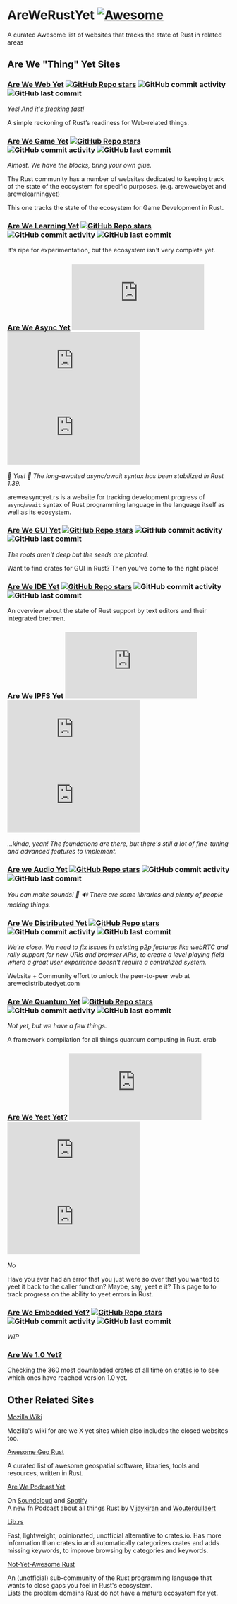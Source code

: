 # AreWeRustYet [![Awesome](https://awesome.re/badge.svg)](https://awesome.re)
A curated Awesome list of websites that tracks the state of Rust in related areas
## Are We "Thing" Yet Sites
### [Are We Web Yet](https://www.arewewebyet.org/)  [![GitHub Repo stars](https://img.shields.io/github/stars/rust-lang/arewewebyet?style=social)](https://github.com/rust-lang/arewewebyet)  ![GitHub commit activity](https://img.shields.io/github/commit-activity/y/rust-lang/arewewebyet)  ![GitHub last commit](https://img.shields.io/github/last-commit/rust-lang/arewewebyet)
  *Yes! And it's freaking fast!*
  
   A simple reckoning of Rust’s readiness for Web-related things. 

### [Are We Game Yet](https://arewegameyet.com/)  [![GitHub Repo stars](https://img.shields.io/github/stars/rust-gamedev/arewegameyet?style=social)](https://github.com/rust-gamedev/arewegameyet)  ![GitHub commit activity](https://img.shields.io/github/commit-activity/y/rust-gamedev/arewegameyet)  ![GitHub last commit](https://img.shields.io/github/last-commit/rust-gamedev/arewegameyet)

  *Almost. We have the blocks, bring your own glue.*
  
  The Rust community has a number of websites dedicated to keeping track of the state of the ecosystem for specific purposes. (e.g. arewewebyet and arewelearningyet)

This one tracks the state of the ecosystem for Game Development in Rust.

### [Are We Learning Yet](https://www.arewelearningyet.com/)  [![GitHub Repo stars](https://img.shields.io/github/stars/anowell/are-we-learning-yet?style=social)](https://github.com/anowell/are-we-learning-yet)  ![GitHub commit activity](https://img.shields.io/github/commit-activity/y/anowell/are-we-learning-yet)  ![GitHub last commit](https://img.shields.io/github/last-commit/anowell/are-we-learning-yet)
  It's ripe for experimentation, but the ecosystem isn't very complete yet.

### [Are We Async Yet](https://areweasyncyet.rs/)  [![GitHub Repo stars](https://img.shields.io/github/stars/rust-lang/areweasyncyet.rs?style=social)](https://github.com/rust-lang/areweasyncyet.rs)  ![GitHub commit activity](https://img.shields.io/github/commit-activity/y/rust-lang/areweasyncyet.rs)  ![GitHub last commit](https://img.shields.io/github/last-commit/rust-lang/areweasyncyet.rs)
  *🎉 Yes! 🎉 The long-awaited async/await syntax has been stabilized in Rust 1.39.*

areweasyncyet.rs is a website for tracking development progress of `async`/`await` syntax of Rust programming language in the language itself as well as its ecosystem.

### [Are We GUI Yet](https://areweguiyet.com/)  [![GitHub Repo stars](https://img.shields.io/github/stars/areweguiyet/areweguiyet?style=social)](https://github.com/areweguiyet/areweguiyet)  ![GitHub commit activity](https://img.shields.io/github/commit-activity/y/areweguiyet/areweguiyet)  ![GitHub last commit](https://img.shields.io/github/last-commit/areweguiyet/areweguiyet)

  *The roots aren't deep but the seeds are planted.*
  
  Want to find crates for GUI in Rust? Then you've come to the right place!
  
### [Are We IDE Yet](https://areweideyet.com/)  [![GitHub Repo stars](https://img.shields.io/github/stars/contradictioned/areweideyet?style=social)](https://github.com/contradictioned/areweideyet)  ![GitHub commit activity](https://img.shields.io/github/commit-activity/y/contradictioned/areweideyet)  ![GitHub last commit](https://img.shields.io/github/last-commit/contradictioned/areweideyet)

  An overview about the state of Rust support by text editors and their integrated brethren.
  
### [Are We IPFS Yet](https://areweipfsyet.rs/)  [![GitHub Repo stars](https://img.shields.io/github/stars/rs-ipfs/areweipfsyet.rs?style=social)](https://github.com/rs-ipfs/areweipfsyet.rs)  ![GitHub commit activity](https://img.shields.io/github/commit-activity/y/rs-ipfs/areweipfsyet.rs)  ![GitHub last commit](https://img.shields.io/github/last-commit/rs-ipfs/areweipfsyet.rs)

  *...kinda, yeah! The foundations are there, but there's still a lot of fine-tuning and advanced features to implement.*
  
### [Are we Audio Yet](https://areweaudioyet.com/)  [![GitHub Repo stars](https://img.shields.io/github/stars/RustAudio/areweaudioyet?style=social)](https://github.com/RustAudio/areweaudioyet)  ![GitHub commit activity](https://img.shields.io/github/commit-activity/y/RustAudio/areweaudioyet)  ![GitHub last commit](https://img.shields.io/github/last-commit/RustAudio/areweaudioyet)

  *You can make sounds! 🦀 🔊 There are some libraries and plenty of people making things.*
  
### [Are We Distributed Yet](https://arewedistributedyet.com/)  [![GitHub Repo stars](https://img.shields.io/github/stars/arewedistributedyet/arewedistributedyet?style=social)](https://github.com/arewedistributedyet/arewedistributedyet)  ![GitHub commit activity](https://img.shields.io/github/commit-activity/y/arewedistributedyet/arewedistributedyet)  ![GitHub last commit](https://img.shields.io/github/last-commit/arewedistributedyet/arewedistributedyet)

  *We're close. We need to fix issues in existing p2p features like webRTC and rally support for new URIs and browser APIs, to create a level playing field where a great user experience doesn't require a centralized system.*
  
  Website + Community effort to unlock the peer-to-peer web at arewedistributedyet.com 
  
### [Are We Quantum Yet](https://arewequantumyet.github.io/)  [![GitHub Repo stars](https://img.shields.io/github/stars/arewequantumyet/arewequantumyet.github.io?style=social)](https://github.com/arewequantumyet/arewequantumyet.github.io)  ![GitHub commit activity](https://img.shields.io/github/commit-activity/y/arewequantumyet/arewequantumyet.github.io)  ![GitHub last commit](https://img.shields.io/github/last-commit/arewequantumyet/arewequantumyet.github.io)

  *Not yet, but we have a few things.*
  
  A framework compilation for all things quantum computing in Rust. crab 

### [Are We Yeet Yet?](https://areweyeetyet.rs/)  [![GitHub Repo stars](https://img.shields.io/github/stars/jakevossen5/areweyeetyet.rs?style=social)](https://github.com/jakevossen5/areweyeetyet.rs)  ![GitHub commit activity](https://img.shields.io/github/commit-activity/y/jakevossen5/areweyeetyet.rs)  ![GitHub last commit](https://img.shields.io/github/last-commit/jakevossen5/areweyeetyet.rs)

  *No*

  Have you ever had an error that you just were so over that you wanted to yeet it back to the caller function? Maybe, say, yeet e it? This page to to track progress on the ability to yeet errors in Rust.
  
### [Are We Embedded Yet?](https://afonso360.github.io/rust-embedded/)  [![GitHub Repo stars](https://img.shields.io/github/stars/afonso360/rust-embedded?style=social)](https://github.com/afonso360/rust-embedded)  ![GitHub commit activity](https://img.shields.io/github/commit-activity/y/afonso360/rust-embedded?style=flat)  ![GitHub last commit](https://img.shields.io/github/last-commit/afonso360/rust-embedded?style=flat)

  *WIP*
  
### [Are We 1.0 Yet?](https://arewe1.0yet.org/)  
   Checking the 360 most downloaded crates of all time on [crates.io](crates.io) to see which ones have reached version 1.0 yet.  

## Other Related Sites
  [Mozilla Wiki](https://wiki.mozilla.org/Areweyet)
  
  Mozilla's wiki for are we X yet sites which also includes the closed websites too. 

  [Awesome Geo Rust](https://github.com/pka/awesome-georust)
  
   A curated list of awesome geospatial software, libraries, tools and resources, written in Rust. 

  [Are We Podcast Yet](https://arewepodcastyet.com/)
  
  On [Soundcloud](https://soundcloud.com/arewepodcastyet) and [Spotify](https://open.spotify.com/show/3cNGj1FWanrNpX44SrUDLZ?si=xExtk0tbT4C5y2QmLPeFTg)  
  A new fn Podcast about all things Rust by [Vijaykiran](twitter.com/vijaykiran) and [Wouterdullaert](twitter.com/wouterdullaert)

  [Lib.rs](https://lib.rs/)
  
  Fast, lightweight, opinionated, unofficial alternative to crates.io.
  Has more information than crates.io and automatically categorizes crates and adds missing keywords, to improve browsing by categories and keywords.
  
  [Not-Yet-Awesome Rust](https://github.com/not-yet-awesome-rust/not-yet-awesome-rust)
  
  An (unofficial) sub-community of the Rust programming language that wants to close gaps you feel in Rust's ecosystem.  
  Lists the problem domains Rust do not have a mature ecosystem for yet.
  
